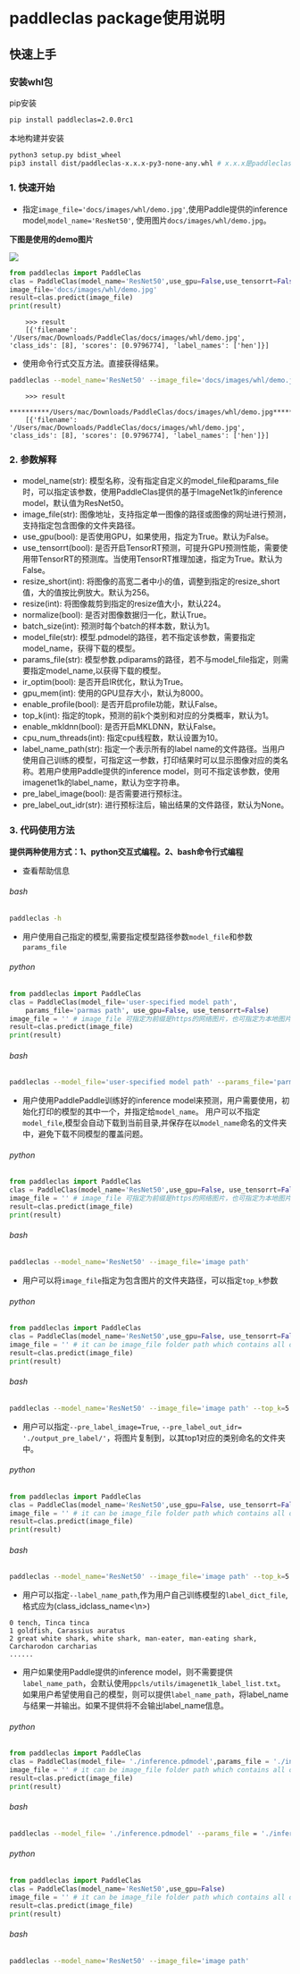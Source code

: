 # paddleclas package使用说明

## 快速上手

### 安装whl包

pip安装
```bash
pip install paddleclas=2.0.0rc1
```

本地构建并安装
```bash
python3 setup.py bdist_wheel
pip3 install dist/paddleclas-x.x.x-py3-none-any.whl # x.x.x是paddleclas的版本号
```
### 1. 快速开始
* 指定`image_file='docs/images/whl/demo.jpg'`,使用Paddle提供的inference model,`model_name='ResNet50'`, 使用图片`docs/images/whl/demo.jpg`。

**下图是使用的demo图片**

![](../images/whl/demo.jpg)

```python
from paddleclas import PaddleClas
clas = PaddleClas(model_name='ResNet50',use_gpu=False,use_tensorrt=False)
image_file='docs/images/whl/demo.jpg'
result=clas.predict(image_file)
print(result)
```

```
    >>> result
    [{'filename': '/Users/mac/Downloads/PaddleClas/docs/images/whl/demo.jpg', 'class_ids': [8], 'scores': [0.9796774], 'label_names': ['hen']}]
```

* 使用命令行式交互方法。直接获得结果。
```bash
paddleclas --model_name='ResNet50' --image_file='docs/images/whl/demo.jpg'
```

```
    >>> result
    **********/Users/mac/Downloads/PaddleClas/docs/images/whl/demo.jpg**********
    [{'filename': '/Users/mac/Downloads/PaddleClas/docs/images/whl/demo.jpg', 'class_ids': [8], 'scores': [0.9796774], 'label_names': ['hen']}]
```

### 2. 参数解释
* model_name(str): 模型名称，没有指定自定义的model_file和params_file时，可以指定该参数，使用PaddleClas提供的基于ImageNet1k的inference model，默认值为ResNet50。
* image_file(str): 图像地址，支持指定单一图像的路径或图像的网址进行预测，支持指定包含图像的文件夹路径。
* use_gpu(bool): 是否使用GPU，如果使用，指定为True。默认为False。
* use_tensorrt(bool): 是否开启TensorRT预测，可提升GPU预测性能，需要使用带TensorRT的预测库。当使用TensorRT推理加速，指定为True。默认为False。
* resize_short(int): 将图像的高宽二者中小的值，调整到指定的resize_short值，大的值按比例放大。默认为256。
* resize(int): 将图像裁剪到指定的resize值大小，默认224。
* normalize(bool): 是否对图像数据归一化，默认True。
* batch_size(int): 预测时每个batch的样本数，默认为1。
* model_file(str): 模型.pdmodel的路径，若不指定该参数，需要指定model_name，获得下载的模型。
* params_file(str): 模型参数.pdiparams的路径，若不与model_file指定，则需要指定model_name,以获得下载的模型。
* ir_optim(bool): 是否开启IR优化，默认为True。
* gpu_mem(int): 使用的GPU显存大小，默认为8000。
* enable_profile(bool): 是否开启profile功能，默认False。
* top_k(int): 指定的topk，预测的前k个类别和对应的分类概率，默认为1。
* enable_mkldnn(bool): 是否开启MKLDNN，默认False。
* cpu_num_threads(int): 指定cpu线程数，默认设置为10。
* label_name_path(str): 指定一个表示所有的label name的文件路径。当用户使用自己训练的模型，可指定这一参数，打印结果时可以显示图像对应的类名称。若用户使用Paddle提供的inference model，则可不指定该参数，使用imagenet1k的label_name，默认为空字符串。
* pre_label_image(bool): 是否需要进行预标注。
* pre_label_out_idr(str): 进行预标注后，输出结果的文件路径，默认为None。

### 3. 代码使用方法

**提供两种使用方式：1、python交互式编程。2、bash命令行式编程**

* 查看帮助信息

###### bash
```bash
paddleclas -h
```

* 用户使用自己指定的模型,需要指定模型路径参数`model_file`和参数`params_file`

###### python
```python
from paddleclas import PaddleClas
clas = PaddleClas(model_file='user-specified model path',
    params_file='parmas path', use_gpu=False, use_tensorrt=False)
image_file = '' # image_file 可指定为前缀是https的网络图片，也可指定为本地图片
result=clas.predict(image_file)
print(result)
```

###### bash
```bash
paddleclas --model_file='user-specified model path' --params_file='parmas path' --image_file='image path'
```

* 用户使用PaddlePaddle训练好的inference model来预测，用户需要使用，初始化打印的模型的其中一个，并指定给`model_name`。
用户可以不指定`model_file`,模型会自动下载到当前目录,并保存在以`model_name`命名的文件夹中，避免下载不同模型的覆盖问题。

###### python
```python
from paddleclas import PaddleClas
clas = PaddleClas(model_name='ResNet50',use_gpu=False, use_tensorrt=False)
image_file = '' # image_file 可指定为前缀是https的网络图片，也可指定为本地图片
result=clas.predict(image_file)
print(result)
```

###### bash
```bash
paddleclas --model_name='ResNet50' --image_file='image path'
```

* 用户可以将`image_file`指定为包含图片的文件夹路径，可以指定`top_k`参数

###### python
```python
from paddleclas import PaddleClas
clas = PaddleClas(model_name='ResNet50',use_gpu=False, use_tensorrt=False,top_k=5)
image_file = '' # it can be image_file folder path which contains all of images you want to predict.
result=clas.predict(image_file)
print(result)
```

###### bash
```bash
paddleclas --model_name='ResNet50' --image_file='image path' --top_k=5
```

* 用户可以指定`--pre_label_image=True`, `--pre_label_out_idr= './output_pre_label/'`，将图片复制到，以其top1对应的类别命名的文件夹中。

###### python
```python
from paddleclas import PaddleClas
clas = PaddleClas(model_name='ResNet50',use_gpu=False, use_tensorrt=False,top_k=5, pre_label_image=True,pre_label_out_idr='./output_pre_label/')
image_file = '' # it can be image_file folder path which contains all of images you want to predict.
result=clas.predict(image_file)
print(result)
```

###### bash
```bash
paddleclas --model_name='ResNet50' --image_file='image path' --top_k=5 --pre_label_image=True --pre_label_out_idr='./output_pre_label/'
```

* 用户可以指定`--label_name_path`,作为用户自己训练模型的`label_dict_file`,格式应为(class_id<space>class_name<\n>)

```
0 tench, Tinca tinca
1 goldfish, Carassius auratus
2 great white shark, white shark, man-eater, man-eating shark, Carcharodon carcharias
......
```

* 用户如果使用Paddle提供的inference model，则不需要提供`label_name_path`，会默认使用`ppcls/utils/imagenet1k_label_list.txt`。
如果用户希望使用自己的模型，则可以提供`label_name_path`，将label_name与结果一并输出。如果不提供将不会输出label_name信息。


###### python
```python
from paddleclas import PaddleClas
clas = PaddleClas(model_file= './inference.pdmodel',params_file = './inference.pdiparams',label_name_path='./ppcls/utils/imagenet1k_label_list.txt',use_gpu=False)
image_file = '' # it can be image_file folder path which contains all of images you want to predict.
result=clas.predict(image_file)
print(result)
```

###### bash
```bash
paddleclas --model_file= './inference.pdmodel' --params_file = './inference.pdiparams' --image_file='image path' --label_name_path='./ppcls/utils/imagenet1k_label_list.txt'
```

###### python
```python
from paddleclas import PaddleClas
clas = PaddleClas(model_name='ResNet50',use_gpu=False)
image_file = '' # it can be image_file folder path which contains all of images you want to predict.
result=clas.predict(image_file)
print(result)
```

###### bash
```bash
paddleclas --model_name='ResNet50' --image_file='image path'
```
